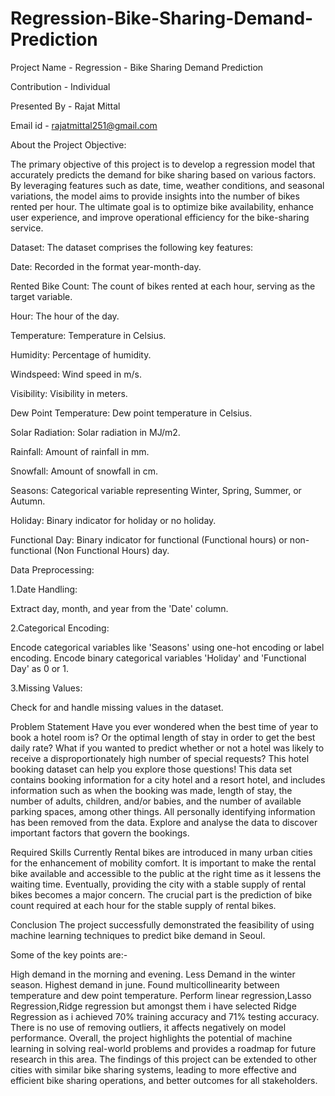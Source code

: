 # Regression-Bike-Sharing-Demand-Prediction

Project Name - Regression - Bike Sharing Demand Prediction

Contribution - Individual

Presented By - Rajat Mittal

Email id - rajatmittal251@gmail.com

About the Project
Objective:

The primary objective of this project is to develop a regression model that accurately predicts the demand for bike sharing based on various factors. By leveraging features such as date, time, weather conditions, and seasonal variations, the model aims to provide insights into the number of bikes rented per hour. The ultimate goal is to optimize bike availability, enhance user experience, and improve operational efficiency for the bike-sharing service.

Dataset: The dataset comprises the following key features:

Date: Recorded in the format year-month-day.

Rented Bike Count: The count of bikes rented at each hour, serving as the target variable.

Hour: The hour of the day.

Temperature: Temperature in Celsius.

Humidity: Percentage of humidity.

Windspeed: Wind speed in m/s.

Visibility: Visibility in meters.

Dew Point Temperature: Dew point temperature in Celsius.

Solar Radiation: Solar radiation in MJ/m2.

Rainfall: Amount of rainfall in mm.

Snowfall: Amount of snowfall in cm.

Seasons: Categorical variable representing Winter, Spring, Summer, or Autumn.

Holiday: Binary indicator for holiday or no holiday.

Functional Day: Binary indicator for functional (Functional hours) or non-functional (Non Functional Hours) day.

Data Preprocessing:

1.Date Handling:

Extract day, month, and year from the 'Date' column.

2.Categorical Encoding:

Encode categorical variables like 'Seasons' using one-hot encoding or label encoding. Encode binary categorical variables 'Holiday' and 'Functional Day' as 0 or 1.

3.Missing Values:

Check for and handle missing values in the dataset.

Problem Statement
Have you ever wondered when the best time of year to book a hotel room is? Or the optimal length of stay in order to get the best daily rate? What if you wanted to predict whether or not a hotel was likely to receive a disproportionately high number of special requests? This hotel booking dataset can help you explore those questions! This data set contains booking information for a city hotel and a resort hotel, and includes information such as when the booking was made, length of stay, the number of adults, children, and/or babies, and the number of available parking spaces, among other things. All personally identifying information has been removed from the data. Explore and analyse the data to discover important factors that govern the bookings.

Required Skills
Currently Rental bikes are introduced in many urban cities for the enhancement of mobility comfort. It is important to make the rental bike available and accessible to the public at the right time as it lessens the waiting time. Eventually, providing the city with a stable supply of rental bikes becomes a major concern. The crucial part is the prediction of bike count required at each hour for the stable supply of rental bikes.

Conclusion
The project successfully demonstrated the feasibility of using machine learning techniques to predict bike demand in Seoul.

Some of the key points are:-

High demand in the morning and evening.
Less Demand in the winter season.
Highest demand in june.
Found multicollinearity between temperature and dew point temperature.
Perform linear regression,Lasso Regression,Ridge regression but amongst them i have selected Ridge Regression as i achieved 70% training accuracy and 71% testing accuracy.
There is no use of removing outliers, it affects negatively on model performance.
Overall, the project highlights the potential of machine learning in solving real-world problems and provides a roadmap for future research in this area. The findings of this project can be extended to other cities with similar bike sharing systems, leading to more effective and efficient bike sharing operations, and better outcomes for all stakeholders.
